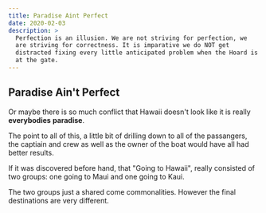 ```yaml
---
title: Paradise Aint Perfect
date: 2020-02-03
description: >
  Perfection is an illusion. We are not striving for perfection, we
  are striving for correctness. It is imparative we do NOT get
  distracted fixing every little anticipated problem when the Hoard is
  at the gate.
---
```


## Paradise Ain't Perfect

Or maybe there is so much conflict that Hawaii doesn't look like it is
really **everybodies** **paradise**.

The point to all of this, a little bit of drilling down to all of the
passangers, the captiain and crew as well as the owner of the boat
would have all had better results.

If it was discovered before hand, that "Going to Hawaii", really
consisted of two groups: one going to Maui and one going to Kaui.

The two groups just a shared come commonalities.  However the final
destinations are very different.


